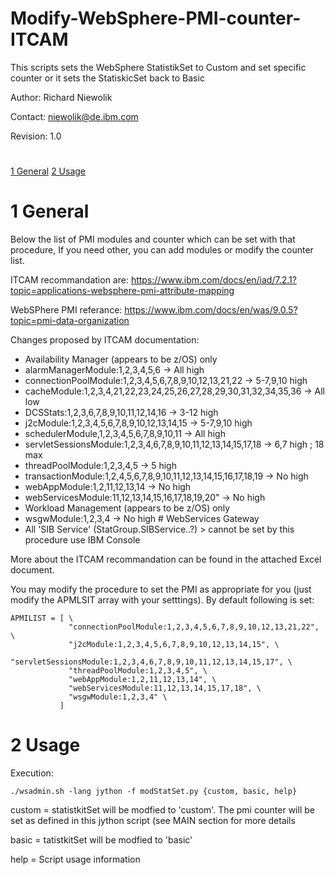 # Modify-WebSphere-PMI-counter-ITCAM

This scripts sets the WebSphere StatistikSet to Custom and set specific counter or it sets the StatiskicSet back to Basic

Author: Richard Niewolik

Contact: niewolik@de.ibm.com

Revision: 1.0

#

[1 General](#1-general)
[2 Usage](#2-usage)


1 General
=========

Below the list of PMI modules and counter which can be set with that procedure, If you need other, you can add modules or modify the counter list.

ITCAM recommandation are: https://www.ibm.com/docs/en/iad/7.2.1?topic=applications-websphere-pmi-attribute-mapping

WebSPhere PMI referance: https://www.ibm.com/docs/en/was/9.0.5?topic=pmi-data-organization

 
Changes proposed by ITCAM documentation:
- Availability Manager (appears to be z/OS) only      
- alarmManagerModule:1,2,3,4,5,6                                    ->  All high
- connectionPoolModule:1,2,3,4,5,6,7,8,9,10,12,13,21,22             ->  5-7,9,10 high
- cacheModule:1,2,3,4,21,22,23,24,25,26,27,28,29,30,31,32,34,35,36  ->  All low
- DCSStats:1,2,3,6,7,8,9,10,11,12,14,16                             ->  3-12 high
- j2cModule:1,2,3,4,5,6,7,8,9,10,12,13,14,15                        ->  5-7,9,10 high
- schedulerModule,1,2,3,4,5,6,7,8,9,10,11                           ->  All high
- servletSessionsModule:1,2,3,4,6,7,8,9,10,11,12,13,14,15,17,18     ->  6,7 high ; 18 max
- threadPoolModule:1,2,3,4,5                                        -> 5 high
- transactionModule:1,2,4,5,6,7,8,9,10,11,12,13,14,15,16,17,18,19   ->  No high
- webAppModule:1,2,11,12,13,14                                      ->  No high
- webServicesModule:11,12,13,14,15,16,17,18,19,20"                  ->  No high
- Workload Management (appears to be z/OS) only                     
- wsgwModule:1,2,3,4                                                ->  No high  # WebServices Gateway
- All 'SIB Service' (StatGroup.SIBService..?)                       > cannot be set by this procedure use IBM Console

More about the ITCAM recommandation can be found in the attached Excel document.

You may modify the procedure to set the PMI as appropriate for you (just modify the APMLSIT array with your setttings). By default following is set:
```
APMILIST = [ \
             "connectionPoolModule:1,2,3,4,5,6,7,8,9,10,12,13,21,22", \
             "j2cModule:1,2,3,4,5,6,7,8,9,10,12,13,14,15", \
             "servletSessionsModule:1,2,3,4,6,7,8,9,10,11,12,13,14,15,17", \
             "threadPoolModule:1,2,3,4,5", \
             "webAppModule:1,2,11,12,13,14", \
             "webServicesModule:11,12,13,14,15,17,18", \
             "wsgwModule:1,2,3,4" \
           ]
```           

2 Usage
=======

Execution:

    ./wsadmin.sh -lang jython -f modStatSet.py {custom, basic, help}

  
  custom  = statistkitSet will be modfied to 'custom'. The pmi counter will be set as defined in this jython script (see MAIN section for more details
  
  basic   = tatistkitSet will be modfied to 'basic'
  
  help    = Script usage information


